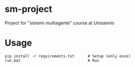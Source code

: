 # sm-project
Project for "sistemi multiagente" course at Unisannio

# Usage
```
pip install -r requirements.txt      # Setup (only once)
run.bat                              # Run
```
